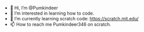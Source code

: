 - 👋 Hi, I’m @Pumkindeer 
- 👀 I’m interested in learning how to code. 
- 🌱 I’m currently learning scratch code: https://scratch.mit.edu/
- 📫 How to reach me Pumkindeer346 on scratch.

<!---
Pumkindeer/Pumkindeer is a ✨ special ✨ repository because its `README.md` (this file) appears on your GitHub profile.
You can click the Preview link to take a look at your changes.
--->
